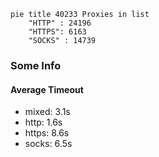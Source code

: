
```mermaid
pie title 40233 Proxies in list
    "HTTP" : 24196
    "HTTPS": 6163
    "SOCKS" : 14739
```

### Some Info
#### Average Timeout

- mixed: 3.1s
- http: 1.6s
- https: 8.6s
- socks: 6.5s